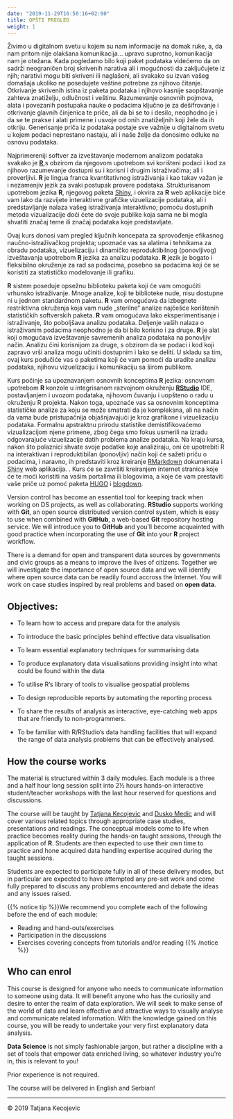 ```yaml
---
date: "2019-11-29T16:50:16+02:00"
title: OPŠTI PREGLED
weight: 1
---
```


Živimo u digitalnom svetu u kojem su nam informacije na domak ruke, a, da nam pritom nije olakšana komunikacija… upravo suprotno, komunikacija nam je otežana. Kada pogledamo bilo koji paket podataka videćemo da on sadrži neograničen broj skrivenih narativa ali i mogućnosti da zaključujete iz njih; narativi mogu biti skriveni ili naglašeni, ali svakako su izvan vašeg domašaja ukoliko ne posedujete veštine potrebne za njihovo čitanje. Otkrivanje skrivenih istina iz paketa podataka i njihovo kasnije saopštavanje zahteva znatiželju, odlučnost i veštinu. Razumevanje osnovnih pojmova, alata i povezanih postupaka nauke o podacima ključno je za dešifrovanje i otkrivanje glavnih činjenica te priče, ali da bi se to i desilo, neophodno je i da se te prakse i alati primene i usvoje od onih znatiželjnih koji žele da ih otkriju. Generisanje priča iz podataka postaje sve važnije u digitalnom svetu u kojem podaci neprestano nastaju, ali i naše želje da donosimo odluke na osnovu podataka.

Najprimereniji softver za izveštavanje modernom analizom podataka svakako je [**R**](https://www.r-project.org),s obzirom da njegovom upotrebom svi korišteni podaci i kod za njihovo razumevanje dostupni su i korisni i drugim istraživačima; ali i proverljivi. **R** je lingua franca kvantitativnog istraživanja i kao takav važan je i nezamenjiv jezik za svaki postupak provere podataka. Strukturisanom upotrebom jezika **R**, njegovog paketa [Shiny](https://shiny.rstudio.com), i okvira za  **R** web aplikacije biće vam lako da razvijete interaktivne grafičke vizuelizacije podataka, ali i predstavljanje nalaza vašeg istraživanja interaktivno; pomoću dostupnih metoda vizualizacije doći ćete do svoje publike koja sama ne bi mogla shvatiti značaj teme ili značaj podataka koje predstavljate.

Ovaj kurs donosi vam pregled ključnih koncepata za sprovođenje efikasnog naučno-istraživačkog projekta; upoznaće vas sa alatima i tehnikama za obradu podataka, vizuelizaciju i dinamičko reproduktibilnog (ponovljivog) izveštavanja upotrebom **R** jezika za analizu podataka. **R** jezik je bogato i fleksibilno okruženje za rad sa podacima, posebno sa podacima koji će se koristiti za statističko modelovanje ili grafiku. 

**R** sistem poseduje opsežnu biblioteku paketa koji će vam omogućiti vrhunsko istraživanje. Mnoge analize, koji te biblioteke nude, nisu dostupne ni u jednom standardnom paketu. **R** vam omogućava da izbegnete restriktivna okruženja koja vam nude „sterilne“ analize najčešće korištenih statističkih softverskih paketa. **R** vam omogućava lako eksperimentisanje i istraživanje, što poboljšava analizu podataka. Deljenje vaših nalaza o istraživanim podacima neophodno je da bi bilo korisno i za druge. **R** je alat koji omogućava izveštavanje savremenih analiza podataka na ponovljiv način. Analizu čini korisnijom za druge, s obzirom da se podaci i kod koji zapravo vrši analiza mogu učiniti dostupnim i lako se deliti. U skladu sa tim, ovaj kurs podučiće vas o paketima koji će vam pomoći da uradite analizu podataka, njihovu vizuelizaciju i komunikaciju sa širom publikom.

Kurs počinje sa upoznavanjem osnovnih konceptima **R** jezika: osnovnom upotrebom **R** konzole u integrisanom razvojnom okruženju [**RStudio**](https://www.rstudio.com) IDE, postavljanjem i uvozom podataka, njihovom čuvanju i uopšteno o radu u okruženju R projekta. Nakon toga, upoznaće vas sa osnovnim konceptima statističke analize za koju se može smatrati da je kompleksna, ali na način da vama bude pristupačnija objašnjavajući je kroz grafikone i vizuelizaciju podataka. Formalnu apstraktnu prirodu statistike demistifikovaćemo vizualizacijom njene primene, zbog čega smo fokus usmerili na izradu odgovarajuće vizuelizacije datih problema analize podataka. Na kraju kursa, nakon što polaznici shvate svoje podatke koje analiziraju, oni će upotrebiti R na interaktivan i reproduktibilan (ponovljiv) način koji će sažeti priču o podacima, i naravno, ih predstaviti kroz kreiranje [RMarkdown](https://rmarkdown.rstudio.com/) dokumenata i  [Shiny](https://shiny.rstudio.com) web aplikacija. . Kurs će se završiti kreiranjem internet stranica koje će te moći koristiti na vašim portalima ili blogovima, a koje će vam prestaviti vaše priče uz pomoć paketa [HUGO](https://gohugo.io/) i [blogdown](https://bookdown.org/yihui/blogdown/).

Version control has become an essential tool for keeping track when working on DS projects, as well as collaborating. **RStudio** supports working with **Git**, an open source distributed version control system, which is easy to use when combined with **GitHub**, a web-based **Git** repository hosting service. We will introduce you to **GitHub** and you’ll become acquainted with good practice when incorporating the use of **Git** into your **R** project workflow. 

There is a demand for open and transparent data sources by governments and civic groups as a means to improve the lives of citizens. Together we will investigate the importance of open source data and we will identify where open source data can be readily found accross the Internet. You will work on case studies inspired by real problems and based on **open data**. 

## Objectives:

-	To learn how to access and prepare data for the analysis 

-	To introduce the basic principles behind effective data visualisation

-	To learn essential explanatory techniques for summarising data

-	To produce explanatory data visualisations providing insight into what could be found within the data

-	To utilise R’s library of tools to visualise geospatial problems

-	To design reproducible reports by automating the reporting process

-	To share the results of analysis as interactive, eye-catching web apps that are friendly to non-programmers.

- To be familiar with R/RStudio’s data handling facilities that will expand the range of data analysis problems that can be effectively analysed.


## How the course works

The material is structured within 3 daily modules. Each module is a three and a half hour long session split into 2½ hours hands-on interactive student/teacher workshops with the last hour reserved for questions and discussions.

The course will be taught by [Tatjana Kecojevic](https://www.linkedin.com/in/tatjana-kecojevic-803704143/) and [Dusko Medic](https://www.linkedin.com/in/duskomedic/) and will cover various related topics through appropriate case studies, presentations and readings. The conceptual models come to life when practice becomes reality during the hands-on taught sessions, through the application of **R**. Students are then expected to use their own time to practice and hone acquired data handling expertise acquired during the taught sessions.

Students are expected to participate fully in all of these delivery modes, but in particular are expected to have attempted any pre-set work and come fully prepared to discuss any problems encountered and debate the ideas and any issues raised. 

{{% notice tip %}}We recommend you complete each of the following before the end of each module:

* Reading and hand-outs/exercises
* Participation in the discussions
* Exercises covering concepts from tutorials and/or reading 
{{% /notice %}}


## Who can enrol

This course is designed for anyone who needs to communicate information to someone using data. It will benefit anyone who has the curiosity and desire to enter the realm of data exploration. We will seek to make sense of the world of data and learn effective and attractive ways to visually analyse and communicate related information. With the knowledge gained on this course, you will be ready to undertake your very first explanatory data analysis.

**Data Science** is not simply fashionable jargon, but rather a discipline with a set of tools that empower data enriched living, so whatever industry you’re in, this is relevant to you!

Prior experience is not required.

The course will be delivered in English and Serbian!


-----------------------------
© 2019 Tatjana Kecojevic
